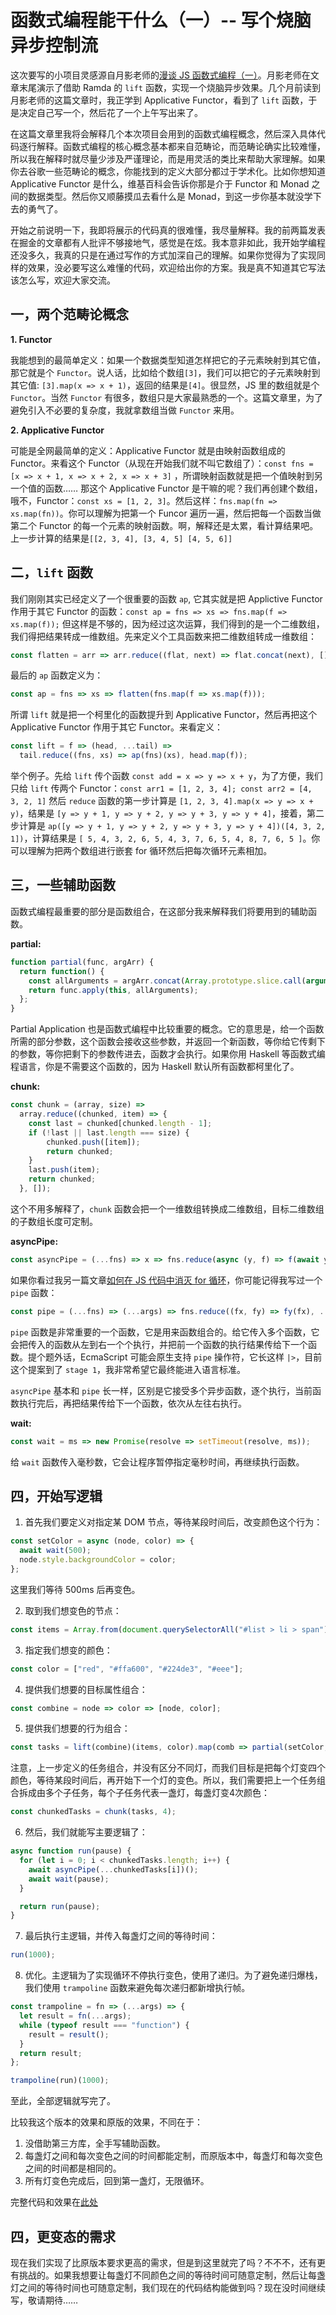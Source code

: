 # 函数式编程能干什么（一）-- 写个烧脑异步控制流

这次要写的小项目灵感源自月影老师的[漫谈 JS 函数式编程（一）](https://www.h5jun.com/post/js-functional-1.html)。月影老师在文章末尾演示了借助 Ramda 的 `lift` 函数，实现一个烧脑异步效果。几个月前读到月影老师的这篇文章时，我正学到 Applicative Functor，看到了 `lift` 函数，于是决定自己写一个，然后花了一个上午写出来了。

在这篇文章里我将会解释几个本次项目会用到的函数式编程概念，然后深入具体代码逐行解释。函数式编程的核心概念基本都来自范畴论，而范畴论确实比较难懂，所以我在解释时就尽量少涉及严谨理论，而是用灵活的类比来帮助大家理解。如果你去谷歌一些范畴论的概念，你能找到的定义大部分都过于学术化。比如你想知道 Applicative Functor 是什么，维基百科会告诉你那是介于 Functor 和 Monad 之间的数据类型。然后你又顺藤摸瓜去看什么是 Monad，到这一步你基本就没学下去的勇气了。

开始之前说明一下，我即将展示的代码真的很难懂，我尽量解释。我的前两篇发表在掘金的文章都有人批评不够接地气，感觉是在炫。我本意非如此，我开始学编程还没多久，我真的只是在通过写作的方式加深自己的理解。如果你觉得为了实现同样的效果，没必要写这么难懂的代码，欢迎给出你的方案。我是真不知道其它写法该怎么写，欢迎大家交流。

## 一，两个范畴论概念

**1. Functor**

我能想到的最简单定义：如果一个数据类型知道怎样把它的子元素映射到其它值，那它就是个 `Functor`。说人话，比如给个数组`[3]`，我们可以把它的子元素映射到其它值: `[3].map(x => x + 1)`，返回的结果是`[4]`。很显然，JS 里的数组就是个 `Functor`。当然 `Functor` 有很多，数组只是大家最熟悉的一个。这篇文章里，为了避免引入不必要的复杂度，我就拿数组当做 `Functor` 来用。

**2. Applicative Functor**

可能是全网最简单的定义：Applicative Functor 就是由映射函数组成的 Functor。来看这个 Functor（从现在开始我们就不叫它数组了）：`const fns = [x => x + 1, x => x + 2, x => x + 3]` ，所谓映射函数就是把一个值映射到另一个值的函数…… 那这个 Applicative Functor 是干嘛的呢？我们再创建个数组，哦不，Functor：`const xs = [1, 2, 3]`。然后这样：`fns.map(fn => xs.map(fn))`。你可以理解为把第一个 Funcor 遍历一遍，然后把每一个函数当做第二个 Functor 的每一个元素的映射函数。啊，解释还是太累，看计算结果吧。上一步计算的结果是`[[2, 3, 4], [3, 4, 5] [4, 5, 6]]`

## 二，`lift` 函数

我们刚刚其实已经定义了一个很重要的函数 `ap`,  它其实就是把 Applictive Functor 作用于其它 Functor 的函数：`const ap = fns => xs => fns.map(f => xs.map(f));` 但这样是不够的，因为经过这次运算，我们得到的是一个二维数组，我们得把结果转成一维数组。先来定义个工具函数来把二维数组转成一维数组：
```js
const flatten = arr => arr.reduce((flat, next) => flat.concat(next), []);
```
最后的 `ap` 函数定义为：
```js
const ap = fns => xs => flatten(fns.map(f => xs.map(f)));
```

所谓 `lift` 就是把一个柯里化的函数提升到 Applicative Functor，然后再把这个 Applicative Functor 作用于其它 Functor。来看定义：
```js
const lift = f => (head, ...tail) =>
  tail.reduce((fns, xs) => ap(fns)(xs), head.map(f));
```
举个例子。先给 `lift` 传个函数 `const add = x => y => x + y`，为了方便，我们只给 `lift` 传两个 Functor：`const arr1 = [1, 2, 3, 4]; const arr2 = [4, 3, 2, 1]` 然后 `reduce` 函数的第一步计算是 `[1, 2, 3, 4].map(x => y => x + y)`，结果是 `[y => y + 1, y => y + 2, y => y + 3, y => y + 4]`，接着，第二步计算是 `ap([y => y + 1, y => y + 2, y => y + 3, y => y + 4])([4, 3, 2, 1])`，计算结果是 `[ 5, 4, 3, 2, 6, 5, 4, 3, 7, 6, 5, 4, 8, 7, 6, 5 ]`。你可以理解为把两个数组进行嵌套 for 循环然后把每次循环元素相加。

## 三，一些辅助函数

函数式编程最重要的部分是函数组合，在这部分我来解释我们将要用到的辅助函数。

**partial:**

```js
function partial(func, argArr) {
  return function() {
    const allArguments = argArr.concat(Array.prototype.slice.call(arguments));
    return func.apply(this, allArguments);
  };
}
```
Partial Application 也是函数式编程中比较重要的概念。它的意思是，给一个函数所需的部分参数，这个函数会接收这些参数，并返回一个新函数，等你给它传剩下的参数，等你把剩下的参数传进去，函数才会执行。如果你用 Haskell 等函数式编程语言，你是不需要这个函数的，因为 Haskell 默认所有函数都柯里化了。

**chunk:**

```js
const chunk = (array, size) =>
  array.reduce((chunked, item) => {
    const last = chunked[chunked.length - 1];
    if (!last || last.length === size) {
        chunked.push([item]);
        return chunked;
    }
    last.push(item);
    return chunked;
  }, []);
```
这个不用多解释了，`chunk` 函数会把一个一维数组转换成二维数组，目标二维数组的子数组长度可定制。

**asyncPipe:**

```js
const asyncPipe = (...fns) => x => fns.reduce(async (y, f) => f(await y), x);
```

如果你看过我另一篇文章[如何在 JS 代码中消灭 for 循环](https://juejin.im/post/5b5a9451f265da0f6a036346)，你可能记得我写过一个 `pipe` 函数：
```js
const pipe = (...fns) => (...args) => fns.reduce((fx, fy) => fy(fx), ...args);
```
`pipe` 函数是非常重要的一个函数，它是用来函数组合的。给它传入多个函数，它会把传入的函数从左到右一个个执行，并把前一个函数的执行结果传给下一个函数。提个题外话，EcmaScript 可能会原生支持 `pipe` 操作符，它长这样 `|>`，目前这个提案到了 `stage 1`，我非常希望它最终能进入语言标准。

`asyncPipe` 基本和 `pipe` 长一样，区别是它接受多个异步函数，逐个执行，当前函数执行完后，再把结果传给下一个函数，依次从左往右执行。

**wait:**
```js
const wait = ms => new Promise(resolve => setTimeout(resolve, ms));
```
给 `wait` 函数传入毫秒数，它会让程序暂停指定毫秒时间，再继续执行函数。

## 四，开始写逻辑

1. 首先我们要定义对指定某 DOM 节点，等待某段时间后，改变颜色这个行为：
```js
const setColor = async (node, color) => {
  await wait(500);
  node.style.backgroundColor = color;
};
```

这里我们等待 500ms 后再变色。

2. 取到我们想变色的节点：
```js
const items = Array.from(document.querySelectorAll("#list > li > span"));
```

3. 指定我们想变的颜色：
```js
const color = ["red", "#ffa600", "#224de3", "#eee"];
```

4. 提供我们想要的目标属性组合：
```js
const combine = node => color => [node, color];
```

5. 提供我们想要的行为组合：
```js
const tasks = lift(combine)(items, color).map(comb => partial(setColor, comb));
```

注意，上一步定义的任务组合，并没有区分不同灯，而我们目标是把每个灯变四个颜色，等待某段时间后，再开始下一个灯的变色。所以，我们需要把上一个任务组合拆成由多个子任务，每个子任务代表一盏灯，每盏灯变4次颜色：

```js
const chunkedTasks = chunk(tasks, 4);
```

6. 然后，我们就能写主要逻辑了：
```js
async function run(pause) {
  for (let i = 0; i < chunkedTasks.length; i++) {
    await asyncPipe(...chunkedTasks[i])();
    await wait(pause);
  }

  return run(pause);
}
```

7. 最后执行主逻辑，并传入每盏灯之间的等待时间：
```js
run(1000);
```

8. 优化。主逻辑为了实现循环不停执行变色，使用了递归。为了避免递归爆栈，我们使用 `trampoline` 函数来避免每次递归都新增执行帧。
```js
const trampoline = fn => (...args) => {
  let result = fn(...args);
  while (typeof result === "function") {
    result = result();
  }
  return result;
};

trampoline(run)(1000);
```

至此，全部逻辑就写完了。

比较我这个版本的效果和原版的效果，不同在于：

1. 没借助第三方库，全手写辅助函数。
2. 每盏灯之间和每次变色之间的时间都能定制，而原版本中，每盏灯和每次变色之间的时间都是相同的。
3. 所有灯变色完成后，回到第一盏灯，无限循环。

完整代码和效果在[此处](https://jsfiddle.net/leihuang/nrcexgvL/13/)

## 四，更变态的需求

现在我们实现了比原版本要求更高的需求，但是到这里就完了吗？不不不，还有更有挑战的。如果我想要让每盏灯不同颜色之间的等待时间可随意定制，然后让每盏灯之间的等待时间也可随意定制，我们现在的代码结构能做到吗？现在没时间继续写，敬请期待……
